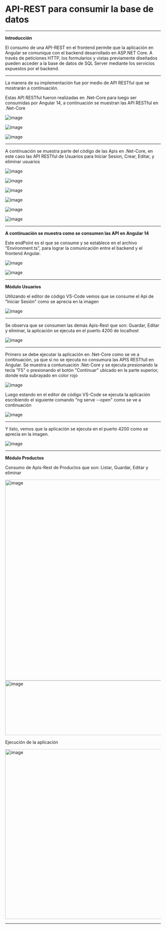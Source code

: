 # API-REST para consumir la base de datos
---

**Introducción**

El consumo de una API-REST en el frontend permite que la aplicación en Angular se comunique con el backend desarrollado en ASP.NET Core. A través de peticiones HTTP, los formularios y vistas previamente diseñados pueden acceder a la base de datos de SQL Server mediante los servicios expuestos por el backend.


---



La manera de su implementación fue por medio de API RESTful que se mostrarán a continuación.

Estas API RESTful fueron realizadas en .Net-Core para luego ser consumidas por Angular 14, a continuación se muestran las API RESTful en .Net-Core

![image](https://github.com/user-attachments/assets/209065f2-4a28-4959-a67a-8fc96fa9de55)

![image](https://github.com/user-attachments/assets/749b3a92-754d-4651-a0e8-1bc7d93e1b3e)

![image](https://github.com/user-attachments/assets/6743266c-e8ac-44b9-a32a-a2d1e9a211b5)

---

A continuación se muestra parte del código de las Apis en .Net-Core, en este caso las API RESTful de Usuarios para Iniciar Sesion, Crear, Editar, y eliminar usuarios


![image](https://github.com/user-attachments/assets/66ac3493-2e81-436d-a7e2-c9b01bd9a0ea)

![image](https://github.com/user-attachments/assets/1b86164c-deb6-404e-aa85-1edbf5d04f40)

![image](https://github.com/user-attachments/assets/16451e6c-63ae-4a55-921c-c51c453ee01f)

![image](https://github.com/user-attachments/assets/b5d5f37f-f795-4890-aca9-d96ec2acf46e)

![image](https://github.com/user-attachments/assets/b113220e-687b-4bb0-80bf-3d9bdf1cbff7)

![image](https://github.com/user-attachments/assets/6c80f091-61c5-4d66-bc8a-d00dea664494)


---


**A continuación se muestra como se consumen las API en Angular 14**

Este endPoint es el que se consume y se establece en el archivo "Environment.ts", para lograr la comunicación entre el backend y el frontend Angular. 


![image](https://github.com/user-attachments/assets/3c9d8055-d09e-484c-867c-197c68e13ecc)



![image](https://github.com/user-attachments/assets/75605e9c-73bd-4224-b1ef-a1fcf38be905)


---

**Módulo Usuarios**

Utilizando el editor de código VS-Code vemos que se consume el Api de "Iniciar Sesión" como se aprecia en la imagen

![image](https://github.com/user-attachments/assets/627635bb-da13-4885-b16a-8bf2b32c9a54)

---

Se observa que se consumen las demás Apis-Rest que son: Guardar, Editar y eliminar, la aplicación se ejecuta en el puerto 4200 de localhost


![image](https://github.com/user-attachments/assets/ac46493a-cde8-4ca0-ace2-44a268e5b2ad)

---

Primero se debe ejecutar la aplicación en .Net-Core como se ve a continuación, ya que si no se ejecuta no consumura las APIS RESTfull en Angular.
Se muestra a contunuación .Net-Core y se ejecuta presionando la tecla "F5" o presionando el botón "Continuar" ubicado en la parte superior, donde esta subrayado en color rojo

![image](https://github.com/user-attachments/assets/032092e9-9493-4030-9511-559b56102aea)

Luego estando en el editor de código VS-Code se ejecuta la aplicación escribiendo el siguiente comando "ng serve --open" como se ve a continuación

![image](https://github.com/user-attachments/assets/48efcf60-ce37-42ab-8088-ec3d3504e589)


---


Y listo, vemos que la aplicación se ejecuta en el puerto 4200 como se aprecia en la imagen.

![image](https://github.com/user-attachments/assets/3c5fb3f0-7eb5-43cd-b711-82895747e633)


---


**Módulo Productos**

Consumo de Apis-Rest de Productos que son: Listar, Guardar, Editar y eliminar

<img width="1074" height="650" alt="image" src="https://github.com/user-attachments/assets/ca0e3fd5-00ce-46a9-869b-5c14a108044e" />

<img width="1185" height="177" alt="image" src="https://github.com/user-attachments/assets/2b70b106-9453-4df3-9671-40f645de4f30" />

Ejecución de la aplicación 

<img width="1280" height="550" alt="image" src="https://github.com/user-attachments/assets/8d1e1026-7852-4ff8-aa96-b1500a1e3bd1" />


---







